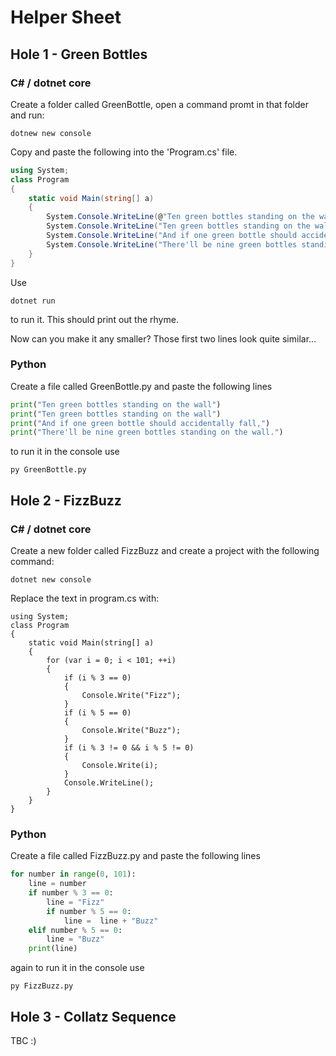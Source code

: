 # Helper Sheet

## Hole 1 - Green Bottles

### C# / dotnet core

Create a folder called GreenBottle, open a command promt in that folder and run:

``` console
dotnew new console
```

Copy and paste the following into the 'Program.cs' file.

```C#
using System;
class Program
{
    static void Main(string[] a)
    {
        System.Console.WriteLine(@"Ten green bottles standing on the wall");
        System.Console.WriteLine("Ten green bottles standing on the wall");
        System.Console.WriteLine("And if one green bottle should accidentally fall,");
        System.Console.WriteLine("There'll be nine green bottles standing on the wall.");
    }
}
```

Use

``` console
dotnet run
```

to run it. This should print out the rhyme.

Now can you make it any smaller? Those first two lines look quite similar...

### Python

Create a file called GreenBottle.py and paste the following lines

```Python
print("Ten green bottles standing on the wall")
print("Ten green bottles standing on the wall")
print("And if one green bottle should accidentally fall,")
print("There'll be nine green bottles standing on the wall.")
```

to run it in the console use

```console
py GreenBottle.py
```

## Hole 2 - FizzBuzz

### C# / dotnet core

Create a new folder called FizzBuzz and create a project with the following command:

```Console
dotnet new console
```

Replace the text in program.cs with:

```CSharp
using System;
class Program
{
    static void Main(string[] a)
    {
        for (var i = 0; i < 101; ++i)
        {
            if (i % 3 == 0)
            {
                Console.Write("Fizz");
            }
            if (i % 5 == 0)
            {
                Console.Write("Buzz");
            }
            if (i % 3 != 0 && i % 5 != 0)
            {
                Console.Write(i);
            }
            Console.WriteLine();
        }
    }
}
```
### Python

Create a file called FizzBuzz.py and paste the following lines

```Python
for number in range(0, 101):
    line = number
    if number % 3 == 0:
        line = "Fizz"
        if number % 5 == 0:
            line =  line + "Buzz"
    elif number % 5 == 0:
        line = "Buzz"
    print(line)
```

again to run it in the console use

```console
py FizzBuzz.py
```

## Hole 3 - Collatz Sequence

TBC :)
